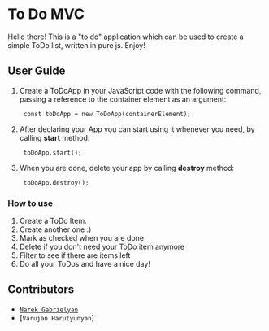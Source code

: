 # To Do MVC

Hello there! This is a "to do" application which can be used to create a simple ToDo list, written in pure js. Enjoy!

## User Guide

1. Create a ToDoApp in your JavaScript code with the following command, passing a reference to the container element as an argument:
    
        const toDoApp = new ToDoApp(containerElement);
2. After declaring your App you can start using it whenever you need, by calling **start** method:

        toDoApp.start();
3. When you are done, delete your app by calling **destroy** method:

        toDoApp.destroy();

### How to use
1. Create a ToDo Item.
2. Create another one :)
3. Mark as checked when you are done
4. Delete if you don't need your ToDo item anymore
5. Filter to see if there are items left
6. Do all your ToDos and have a nice day!

## Contributors

- [`Narek Gabrielyan`](https://github.com/narekgabrielyan)
- [`Varujan Harutyunyan`]